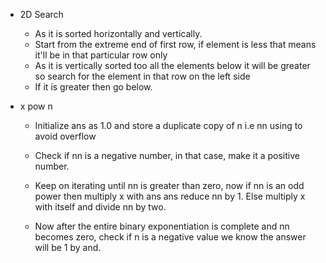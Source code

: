 * 2D Search
  - As it is sorted horizontally and vertically.
  - Start from the extreme end of first row, if element is less that means it'll be in that particular row only
  - As it is vertically sorted too all the elements below it will be greater so search for the element in that row on the left side
  - If it is greater then go below.

* x pow n
  - Initialize ans as 1.0  and store a duplicate copy of n i.e nn using to avoid overflow

  - Check if nn is a negative number, in that case, make it a positive number.

  - Keep on iterating until nn is greater than zero, now if nn is an odd power then multiply x with ans ans reduce nn by 1. Else multiply x with itself and divide nn by two.

  - Now after the entire binary exponentiation is complete and nn becomes zero, check if n is a negative value we know the answer will be 1 by and.

